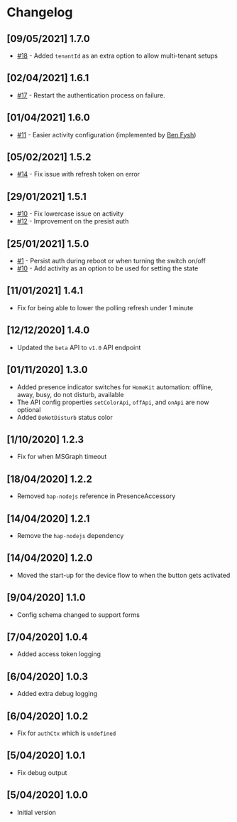 # Changelog

## [09/05/2021] 1.7.0

- [#18](https://github.com/estruyf/homebridge-presence-switch-msgraph/issues/18) - Added `tenantId` as an extra option to allow multi-tenant setups

## [02/04/2021] 1.6.1

- [#17](https://github.com/estruyf/homebridge-presence-switch-msgraph/issues/17) - Restart the authentication process on failure.

## [01/04/2021] 1.6.0

- [#11](https://github.com/estruyf/homebridge-presence-switch-msgraph/issues/11) - Easier activity configuration (implemented by [Ben Fysh](https://github.com/benfysh))

## [05/02/2021] 1.5.2

- [#14](https://github.com/estruyf/homebridge-presence-switch-msgraph/issues/14) - Fix issue with refresh token on error
## [29/01/2021] 1.5.1

- [#10](https://github.com/estruyf/homebridge-presence-switch-msgraph/issues/10) - Fix lowercase issue on activity
- [#12](https://github.com/estruyf/homebridge-presence-switch-msgraph/issues/12) - Improvement on the presist auth

## [25/01/2021] 1.5.0

- [#1](https://github.com/estruyf/homebridge-presence-switch-msgraph/issues/1) - Persist auth during reboot or when turning the switch on/off
- [#10](https://github.com/estruyf/homebridge-presence-switch-msgraph/issues/10) - Add activity as an option to be used for setting the state

## [11/01/2021] 1.4.1

- Fix for being able to lower the polling refresh under 1 minute

## [12/12/2020] 1.4.0

- Updated the `beta` API to `v1.0` API endpoint

## [01/11/2020] 1.3.0

- Added presence indicator switches for `HomeKit` automation: offline, away, busy, do not disturb, available
- The API config properties `setColorApi`, `offApi`, and `onApi` are now optional
- Added `DoNotDisturb` status color

## [1/10/2020] 1.2.3

- Fix for when MSGraph timeout

## [18/04/2020] 1.2.2

- Removed `hap-nodejs` reference in PresenceAccessory

## [14/04/2020] 1.2.1

- Remove the `hap-nodejs` dependency

## [14/04/2020] 1.2.0

- Moved the start-up for the device flow to when the button gets activated

## [9/04/2020] 1.1.0

- Config schema changed to support forms

## [7/04/2020] 1.0.4

- Added access token logging

## [6/04/2020] 1.0.3

- Added extra debug logging

## [6/04/2020] 1.0.2

- Fix for `authCtx` which is `undefined`

## [5/04/2020] 1.0.1

- Fix debug output

## [5/04/2020] 1.0.0

- Initial version
